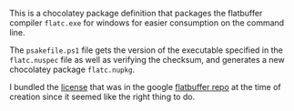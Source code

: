 ﻿This is a chocolatey package definition that packages the flatbuffer compiler `flatc.exe` for windows for easier consumption on the command line.

The `psakefile.ps1` file gets the version of the executable specified in the `flatc.nuspec` file as well as verifying the checksum, and generates a new chocolatey package `flatc.nupkg`.

I bundled the [license](tools/LICENSE.txt) that was in the google [flatbuffer repo](https://github.com/google/flatbuffers/blob/master/LICENSE.txt) at the time of creation since it seemed like the right thing to do.
